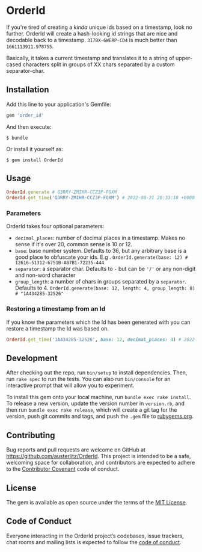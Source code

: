 # OrderId

If you're tired of creating a _kinda_ unique ids based on a timestamp, look no further.
OrderId will create a hash-looking id strings that are nice and decodable back to a timestamp.
`3I7BX-6WERP-CD4` is much better than `1661113911.978755`.

Basically, it takes a current timestamp and translates it to a string of upper-cased characters split in groups 
of XX chars separated by a custom separator-char. 


## Installation

Add this line to your application's Gemfile:

```ruby
gem 'order_id'
```

And then execute:

    $ bundle

Or install it yourself as:

    $ gem install OrderId

## Usage

```ruby
OrderId.generate # G3RRY-ZMIHR-CCZ3P-FGXM
OrderId.get_time('G3RRY-ZMIHR-CCZ3P-FGXM') # 2022-08-21 20:33:18 +0000
```
### Parameters
OrderId takes four optional parameters:
- `decimal_places`: number of decimal places in a timestamp. Makes no sense if it's over 20, common sense is 10 or 12.
- `base`: base number system. Defaults to 36, but any arbitrary base is a good place to obfuscate your ids. E.g . `OrderId.generate(base: 12) # 12616-51312-6751B-A87B1-72235-444`
- `separator`: a separator char. Defaults to `-` but can be `'/'` or any non-digit and non-word character
- `group_length`: a number of chars in groups separated by a `separator`. Defaults to 4. `OrderId.generate(base: 12, length: 4, group_length: 8) # "1A434285-32526"`

### Restoring a timestamp from an Id
If you know the parameters which the Id has been generated with you can restore a timestamp the Id was based on.

```ruby
OrderId.get_time('1A434285-32526', base: 12, decimal_places: 4) # 2022-08-21 20:49:34 +0000
``` 

## Development

After checking out the repo, run `bin/setup` to install dependencies. Then, run `rake spec` to run the tests. You can also run `bin/console` for an interactive prompt that will allow you to experiment.

To install this gem onto your local machine, run `bundle exec rake install`. To release a new version, update the version number in `version.rb`, and then run `bundle exec rake release`, which will create a git tag for the version, push git commits and tags, and push the `.gem` file to [rubygems.org](https://rubygems.org).

## Contributing

Bug reports and pull requests are welcome on GitHub at https://github.com/austerlitz/OrderId. This project is intended to be a safe, welcoming space for collaboration, and contributors are expected to adhere to the [Contributor Covenant](http://contributor-covenant.org) code of conduct.

## License

The gem is available as open source under the terms of the [MIT License](https://opensource.org/licenses/MIT).

## Code of Conduct

Everyone interacting in the OrderId project’s codebases, issue trackers, chat rooms and mailing lists is expected to follow the [code of conduct](https://github.com/austerlitz/OrderId/blob/master/CODE_OF_CONDUCT.md).
